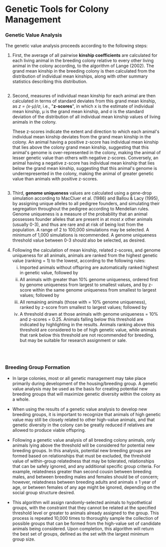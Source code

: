 <h1>Genetic Tools for Colony Management</h1>

<h3>Genetic Value Analysis</h3>
<p>
	The genetic value analysis proceeds according to the following steps:
</p>

<ol type="1">
	<li style="padding-bottom:15px">
		First, the average of all pairwise <b>kinship coefficients</b> are
		calculated for each living animal in the breeding colony relative
		to every other living animal in the colony according, to the algorithm
		of Lange (2002). The grand mean kinship in the breeding colony is then
		calculated from the distribution of individual mean kinships, along with
		other summary statistics describing this distribution. 
	</li>
	<li style="padding-bottom:15px">
		<p>
		Second, measures of individual mean kinship for each animal are then
		calculated in terms of standard deviates from this grand mean kinship,
		as <em>z = (x-&mu;)/&sigma;</em>, i.e., "<b>z-scores</b>", in which x is the estimate of
		individual mean kinship, &mu; is the grand mean kinship, and &sigma; is the
		standard deviation of the distribution of all individual mean kinship
		values of living animals in the colony.
		</p>
		<p>
		These z-scores indicate the extent and direction to which each animal's
		individual mean kinship deviates from the grand mean kinship in the colony.
		An animal having a positive z-score has individual mean kinship that lies
		above the colony grand mean kinship, suggesting that this animal's genome
		is over-represented in the colony, making the animal of lesser genetic value
		than others with negative z-scores.  Conversely, an animal having a negative
		z-score has individual mean kinship that lies below the grand mean kinship,
		suggesting that this animal's genome is underrepresented in the colony, making
		the animal of greater genetic value than animals with positive z-scores.
		</p>
	</li>
	<li style="padding-bottom:15px">
		Third, <b>genome uniqueness</b> values are calculated using a gene-drop simulation
		according to MacCluer et al. (1986) and Ballou & Lacy (1995), by assigning unique
		alleles to all pedigree founders, and simulating their segregation throughout the
		pedigree according to Mendelian rules.  Genome uniqueness is a measure of the
		probability that an animal possesses founder alleles that are present in at most
		<em>x</em> other animals (usually 0-3), and thus are rare and at risk of being lost from
		the population.  A range of 2 to 100,000 simulations may be selected.  A minimum
		of 1,000 simulations is recommended.  A genome uniqueness threshold value between
		0-3 should also be selected, as desired.
	</li>
	<li style="padding-bottom:15px">
		Following the calculation of mean kinship, related z-scores, and genome uniqueness
		for all animals, animals are ranked from the highest genetic value (ranking = 1)
		to the lowest, according to the following rules:
		<ol type=i>
			<li style="padding-top:5px; padding-bottom:5px">
				Imported animals without offspring are automatically ranked highest in
				genetic value, followed by
			</li>
			<li style="padding-bottom:5px">
				All animals with greater than 10% genome uniqueness, ordered first by
				genome uniqueness from largest to smallest values, and by z-score within
				the same genome uniqueness from smallest to largest values; followed by
			</li>
			<li style="padding-bottom:5px">
				All remaining animals (those with = 10% genome uniqueness), ranked by
				z-score from smallest to largest values; followed by
			</li>
			<li>
				A threshold drawn at those animals with genome uniqueness = 10% and
				z-scores = 0.25.  Animals falling below this threshold are indicated by
				highlighting in the results.  Animals ranking above this threshold are
				considered to be of high genetic value, while animals that rank below this
				threshold are not recommended for breeding, but may be suitable for research
				assignment or sale.
			</li>
		</ol>
	</li>
</ol>
<br>
<h3>Breeding Group Formation</h3>
<ul style="list-style-type:disc">
	<li style="padding-bottom: 15px">
		In large colonies, most or all genetic management may take
		place primarily during development of the housing/breeding
		group. A genetic value analysis may be used as the basis
		for creating potential new breeding groups that will maximize
		genetic diversity within the colony as a whole.
	</li>
	<li style="padding-bottom: 15px">
		When using the results of a genetic value analysis to develop
		new breeding groups, it is important to recognize that animals
		of high genetic value may still be closely related to other high-value
		animals, and that genetic diversity in the colony can be greatly
		reduced if relatives are allowed to produce viable offspring.
	</li>
	<li style="padding-bottom: 15px">
		Following a genetic value analysis of all breeding colony animals,
		only animals lying above the threshold will be considered for potential
		new breeding groups.  In this analysis, potential new breeding groups
		are formed based on relationships that must be excluded, the threshold
		value of within-group relatedness that may be tolerated, relationships
		that can be safely ignored, and any additional specific group criteria.
		For example, relatedness greater than second cousin between breeding males,
		and between breeding males and females should be of concern; however,
		relatedness between breeding adults and animals &le; 1 year of age, or between
		females of any age might be ignored, depending on the social group structure desired.
	</li>
	<li style="padding-bottom: 15px">
		This algorithm will assign randomly-selected animals to hypothetical groups,
		with the constraint that they cannot be related at the specified threshold
		level or greater to animals already assigned to the group.  This process is
		repeated 10,000 times to thoroughly sample the collection of possible groups
		that can be formed from the high-value set of candidate animals being considered.
		Upon completion, this algorithm will return the best set of groups, defined as
		the set with the largest minimum group size.
	</li>
</ul>
